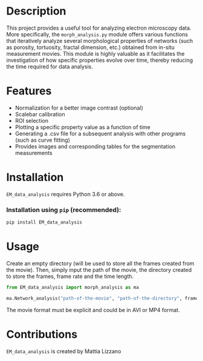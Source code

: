 # Description
This project provides a useful tool for analyzing electron microscopy data. 
More specifically, the `morph_analysis.py` module offers various functions that iteratively analyze several morphological properties of networks (such as porosity, tortuosity, fractal dimension, etc.) obtained from in-situ measurement movies. This module is highly valuable as it facilitates the investigation of how specific properties evolve over time, thereby reducing the time required for data analysis.

# Features
- Normalization for a better image contrast (optional)
- Scalebar calibration 
- ROI selection 
- Plotting a specific property value as a function of time
- Generating a .csv file for a subsequent analysis with other programs (such as curve fitting)
- Provides images and corresponding tables for the segmentation measurements

# Installation
`EM_data_analysis` requires Python 3.6 or above. 

### Installation using `pip` (recommended):
```bash
pip install EM_data_analysis
```
  
# Usage
Create an empty directory (will be used to store all the frames created from the movie). Then, simply input the path of the movie, the directory created to store the frames, frame rate and the time length.

```python
from EM_data_analysis import morph_analysis as ma

ma.Network_analysis("path-of-the-movie", "path-of-the-directory", frame-rate, time-length) 
```


The movie format must be explicit and could be in AVI or MP4 format.

# Contributions
`EM_data_analysis` is created by Mattia Lizzano





